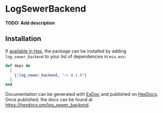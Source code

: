 # LogSewerBackend

**TODO: Add description**

## Installation

If [available in Hex](https://hex.pm/docs/publish), the package can be installed
by adding `log_sewer_backend` to your list of dependencies in `mix.exs`:

```elixir
def deps do
  [
    {:log_sewer_backend, "~> 0.1.0"}
  ]
end
```

Documentation can be generated with [ExDoc](https://github.com/elixir-lang/ex_doc)
and published on [HexDocs](https://hexdocs.pm). Once published, the docs can
be found at <https://hexdocs.pm/log_sewer_backend>.

